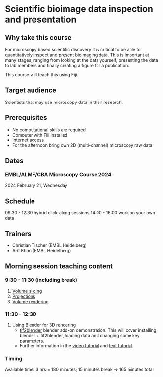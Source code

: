 # Scientific bioimage data inspection and presentation

## Why take this course

For microscopy based scientific discovery it is critical to be able to quantitatively inspect and present bioimaging data. This is important at many stages, ranging from looking at the data yourself, presenting the data to lab members and finally creating a figure for a publication.

This course will teach this using Fiji.

## Target audience

Scientists that may use microscopy data in their research.

## Prerequisites

* No computational skills are required
* Computer with Fiji installed
* Internet access
* For the afternoon bring own 2D (multi-channel) microscopy raw data

## Dates

### EMBL/ALMF/CBA Microscopy Course 2024

2024 February 21, Wednesday 

## Schedule

09:30 - 12:30 hybrid click-along sessions
14:00 - 16:00 work on your own data

## Trainers

- Christian Tischer (EMBL Heidelberg)
- Arif Khan (EMBL Heidelberg)

## Morning session teaching content

### 9:30 - 11:30 (including break)

1. [Volume slicing](https://neubias.github.io/training-resources/volume_slicing/index.html)
1. [Projections](https://neubias.github.io/training-resources/projections/index.html)
1. [Volume rendering](https://neubias.github.io/training-resources/volume_viewer/index.html)

### 11:30 - 12:30

1. Using Blender for 3D rendering
    - [tif2blender](https://github.com/oanegros/tif2blender) blender add-on demonstration. This will cover installing blender + tif2blender, loading data and changing some key parameters. 
    - Further information in the [video tutorial](https://www.youtube.com/watch?v=TCQojYEYxVo) and [text tutorial](https://github.com/oanegros/Blender_for_Biologists_2023).

### Timing

Available time: 3 hrs = 180 minutes; 15 minutes break => 165 minutes total
